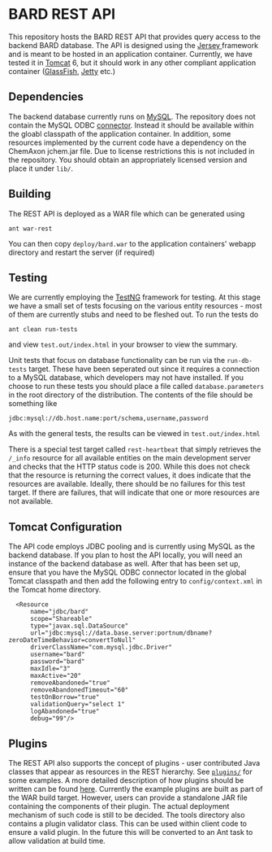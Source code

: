 BARD REST API
=============

This repository hosts the BARD REST API that provides query access to the backend BARD database. The API is
designed using the [Jersey ](http://jersey.java.net/) framework and is meant to be hosted in an application 
container. Currently, we have tested it in [Tomcat](http://tomcat.apache.org/) 6, but it should work in any other compliant application container
([GlassFish](http://en.wikipedia.org/wiki/GlassFish), [Jetty](http://en.wikipedia.org/wiki/Jetty_(web_server)) etc.)

Dependencies
------------

The backend database currently runs on [MySQL](http://www.mysql.com/). The repository does not contain the MySQL ODBC [connector](http://www.mysql.com/products/connector/). Instead it should
be available within the gloabl classpath of the application container. In addition, some resources implemented by the current
code have a dependency on the ChemAxon jchem.jar file. Due to license restrictions this is not included in the repository. You
should obtain an appropriately licensed version and place it under `lib/`.


Building
--------

The REST API is deployed as a WAR file which can be generated using
```
ant war-rest
```
You can then copy `deploy/bard.war` to the application containers' webapp directory and restart the server (if required)

Testing
-------

We are currently employing the [TestNG](http://testng.org/doc/index.html) framework for testing. At this stage we have a small
set of tests focusing on the various entity resources - most of them are currently stubs and need to be fleshed out. To run
the tests do
```
ant clean run-tests
```
and view `test.out/index.html` in your browser to view the summary.

Unit tests that focus on database functionality can be run via the `run-db-tests` target. These have been seperated out since
it requires a connection to a MySQL database, which developers may not have installed. If you choose to run these tests
you should place a file called `database.parameters` in the root directory of the distribution. The contents of the file
should be something like
```
jdbc:mysql://db.host.name:port/schema,username,password
```
As with the general tests, the results can be viewed in `test.out/index.html`

There is a special test target called `rest-heartbeat` that simply retrieves the `/_info` resource for all available
entities on the main development server and checks that the HTTP status code is 200. While this does not check that the resource is returning the
correct values, it does indicate that the resources are available. Ideally, there should be no failures for this
test target. If there are failures, that will indicate that one or more resources are not available.

Tomcat Configuration
--------------------

The API code employs JDBC pooling and is currently using MySQL as the backend database. If you plan to host the API locally, you will
need an instance of the backend database as well. After that has been set up, ensure that you have the MySQL ODBC connector located in 
the global Tomcat classpath and then add the following entry to `config/context.xml` in the Tomcat home directory.
```
  <Resource
      name="jdbc/bard"
      scope="Shareable"
      type="javax.sql.DataSource"
      url="jdbc:mysql://data.base.server:portnum/dbname?zeroDateTimeBehavior=convertToNull" 
      driverClassName="com.mysql.jdbc.Driver"
      username="bard"
      password="bard"
      maxIdle="3"
      maxActive="20"
      removeAbandoned="true"
      removeAbandonedTimeout="60"
      testOnBorrow="true"
      validationQuery="select 1"
      logAbandoned="true"
      debug="99"/>
```

Plugins
-------

The REST API also supports the concept of plugins - user contributed Java classes that appear as resources in the REST hierarchy. See
[`plugins/`](https://github.com/ncatsdpiprobedev/bard/tree/master/src/gov/nih/ncgc/bard/plugin) for some examples. A more detailed description of how plugins should be written can be found [here](https://github.com/ncatsdpiprobedev/bard/wiki/Plugins). Currently the example plugins are built as part of the WAR build target. However, users can provide a standalone JAR file containing
the components of their plugin. The actual deployment mechanism of such code is still to be decided. The tools directory also contains a plugin 
validator class. This can be used within client code to ensure a valid plugin. In the future this will be converted to an Ant task to allow 
validation at build time.

